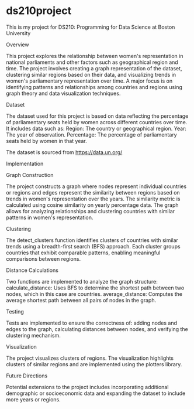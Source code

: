 # ds210project
This is my project for DS210: Programming for Data Science at Boston University

Overview

This project explores the relationship between women's representation in national parliaments and other factors such as geographical region and time. The project involves creating a graph representation of the dataset, clustering similar regions based on their data, and visualizing trends in women's parliamentary representation over time. A major focus is on identifying patterns and relationships among countries and regions using graph theory and data visualization techniques.

Dataset

The dataset used for this project is based on data reflecting the percentage of parliamentary seats held by women across different countries over time. It includes data such as:
Region: The country or geographical region.
Year: The year of observation.
Percentage: The percentage of parliamentary seats held by women in that year.

The dataset is sourced from https://data.un.org/

Implementation

Graph Construction

The project constructs a graph where nodes represent individual countries or regions and edges represent the similarity between regions based on trends in women's representation over the years. The similarity metric is calculated using cosine similarity on yearly percentage data. The graph allows for analyzing relationships and clustering countries with similar patterns in women's representation.

Clustering

The detect_clusters function identifies clusters of countries with similar trends using a breadth-first search (BFS) approach. Each cluster groups countries that exhibit comparable patterns, enabling meaningful comparisons between regions.

Distance Calculations

Two functions are implemented to analyze the graph structure:
calculate_distance: Uses BFS to determine the shortest path between two nodes, which in this case are countries.
average_distance: Computes the average shortest path between all pairs of nodes in the graph.

Testing

Tests are implemented to ensure the correctness of: adding nodes and edges to the graph, calculating distances between nodes, and verifying the clustering mechanism.

Visualization

The project visualizes clusters of regions. The visualization highlights clusters of similar regions and are implemented using the plotters library.

Future Directions

Potential extensions to the project includes incorporating additional demographic or socioeconomic data and expanding the dataset to include more years or regions.
